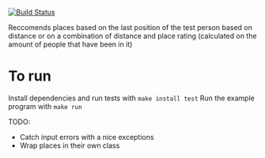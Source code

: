 [![Build Status](https://travis-ci.org/shipperizer/park.svg?branch=master)](https://travis-ci.org/shipperizer/park)

Reccomends places based on the last position of the test person based on distance or on a combination of distance and place rating (calculated on the amount of people that have been in it)

# To run
Install dependencies and run tests with `make install test`
Run the example program with `make run`

TODO:
  - Catch input errors with a nice exceptions
  - Wrap places in their own class
